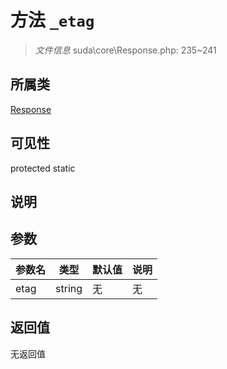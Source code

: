 # 方法 `_etag`

> *文件信息* suda\core\Response.php: 235~241

## 所属类 

[Response](../Response.md)

## 可见性

 protected static

## 说明



## 参数


| 参数名 | 类型 | 默认值 | 说明 |
|--------|-----|-------|-------|
| etag |  string | 无 | 无 |



## 返回值

无返回值
